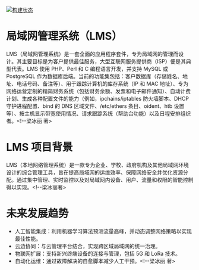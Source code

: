 [![构建状态](https://travis-ci.com/chilek/lms.svg?branch=master)](https://travis-ci.com/chilek/lms)

# 局域网管理系统（LMS）
LMS（局域网管理系统）是一套全面的应用程序套件，专为局域网的管理而设计。其主要目标是为客户提供最佳服务，大型互联网服务提供商（ISP）便是其典型代表。LMS 使用 PHP、Perl 和 C 编程语言开发，并支持 MySQL 或 PostgreSQL 作为数据库后端。当前的功能集包括：客户数据库（存储姓名、地址、电话号码、备注等）、用于跟踪计算机的库存系统（IP 和 MAC 地址）、专为网络运营定制的精简财务系统（包括财务余额、发票和电子邮件通知）、自动计费计划、生成各种配置文件的能力（例如，ipchains/iptables 防火墙脚本、DHCP 守护进程配置、bind 的 DNS 区域文件、/etc/ethers 条目、oident、htb 设置等）、按主机显示带宽使用情况、请求跟踪系统（帮助台功能）以及日程安排组织者。<!--梁冰丽 著>
# LMS 项目背景
LMS（本地网络管理系统）是一款专为企业、学校、政府机构及其他局域网环境设计的综合管理工具，旨在提高局域网的运维效率、保障网络安全并优化资源分配。通过集中管理、实时监控以及对局域网内设备、用户、流量和权限的智能控制得以实现。<!--梁冰丽著>

# 未来发展趋势
- 人工智能集成：利用机器学习算法预测流量高峰，并动态调整网络策略以实现最佳性能。
- 云边协同：与云管理平台结合，实现跨区域局域网的统一治理。
- 物联网扩展：支持新兴终端设备的连接与管理，包括 5G 和 LoRa 技术。
- 自动化运维：通过故障解决的自愈脚本减少人工干预。<!--梁冰丽 著>